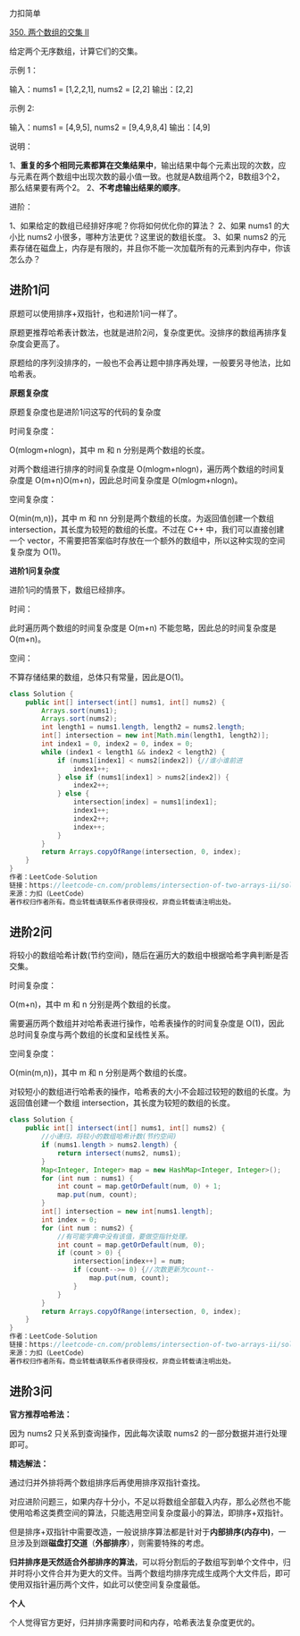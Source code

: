 力扣简单

[350. 两个数组的交集 II](https://leetcode-cn.com/problems/intersection-of-two-arrays-ii/)



给定两个无序数组，计算它们的交集。

 

示例 1：

输入：nums1 = [1,2,2,1], nums2 = [2,2]
输出：[2,2]



示例 2:

输入：nums1 = [4,9,5], nums2 = [9,4,9,8,4]
输出：[4,9]




说明：

1、**重复的多个相同元素都算在交集结果中**，输出结果中每个元素出现的次数，应与元素在两个数组中出现次数的最小值一致。也就是A数组两个2，B数组3个2，那么结果要有两个2。
2、**不考虑输出结果的顺序**。



进阶：

1、如果给定的数组已经排好序呢？你将如何优化你的算法？
2、如果 nums1 的大小比 nums2 小很多，哪种方法更优？这里说的数组长度。
3、如果 nums2 的元素存储在磁盘上，内存是有限的，并且你不能一次加载所有的元素到内存中，你该怎么办？





## 进阶1问

原题可以使用排序+双指针，也和进阶1问一样了。

原题更推荐哈希表计数法，也就是进阶2问，复杂度更优。没排序的数组再排序复杂度会更高了。

原题给的序列没排序的，一般也不会再让题中排序再处理，一般要另寻他法，比如哈希表。



**原题复杂度**

原题复杂度也是进阶1问这写的代码的复杂度

时间复杂度：

O(mlogm+nlogn)，其中 m 和 n 分别是两个数组的长度。

对两个数组进行排序的时间复杂度是 O(mlogm+nlogn)，遍历两个数组的时间复杂度是 O(m+n)O(m+n)，因此总时间复杂度是 O(mlogm+nlogn)。

空间复杂度：

O(min(m,n))，其中 m 和 nn 分别是两个数组的长度。为返回值创建一个数组 intersection，其长度为较短的数组的长度。不过在 C++ 中，我们可以直接创建一个 vector，不需要把答案临时存放在一个额外的数组中，所以这种实现的空间复杂度为 O(1)。



**进阶1问复杂度**

进阶1问的情景下，数组已经排序。

时间：

此时遍历两个数组的时间复杂度是 O(m+n) 不能忽略，因此总的时间复杂度是O(m+n)。

空间：

不算存储结果的数组，总体只有常量，因此是O(1)。

````java
class Solution {
    public int[] intersect(int[] nums1, int[] nums2) {
        Arrays.sort(nums1);
        Arrays.sort(nums2);
        int length1 = nums1.length, length2 = nums2.length;
        int[] intersection = new int[Math.min(length1, length2)];
        int index1 = 0, index2 = 0, index = 0;
        while (index1 < length1 && index2 < length2) {
            if (nums1[index1] < nums2[index2]) {//谁小谁前进
                index1++;
            } else if (nums1[index1] > nums2[index2]) {
                index2++;
            } else {
                intersection[index] = nums1[index1];
                index1++;
                index2++;
                index++;
            }
        }
        return Arrays.copyOfRange(intersection, 0, index);
    }
}
作者：LeetCode-Solution
链接：https://leetcode-cn.com/problems/intersection-of-two-arrays-ii/solution/liang-ge-shu-zu-de-jiao-ji-ii-by-leetcode-solution/
来源：力扣（LeetCode）
著作权归作者所有。商业转载请联系作者获得授权，非商业转载请注明出处。
````



## 进阶2问

将较小的数组哈希计数(节约空间)，随后在遍历大的数组中根据哈希字典判断是否交集。 



时间复杂度：

O(m+n)，其中 m 和 n 分别是两个数组的长度。

需要遍历两个数组并对哈希表进行操作，哈希表操作的时间复杂度是 O(1)，因此总时间复杂度与两个数组的长度和呈线性关系。

空间复杂度：

O(min(m,n))，其中 m 和 n 分别是两个数组的长度。

对较短小的数组进行哈希表的操作，哈希表的大小不会超过较短的数组的长度。为返回值创建一个数组 intersection，其长度为较短的数组的长度。

````java
class Solution {
    public int[] intersect(int[] nums1, int[] nums2) {
        //小递归，将较小的数组哈希计数(节约空间)
        if (nums1.length > nums2.length) {
            return intersect(nums2, nums1);
        }
        Map<Integer, Integer> map = new HashMap<Integer, Integer>();
        for (int num : nums1) {
            int count = map.getOrDefault(num, 0) + 1;
            map.put(num, count);
        }
        int[] intersection = new int[nums1.length];
        int index = 0;
        for (int num : nums2) {
            //有可能字典中没有该值，要做空指针处理。
            int count = map.getOrDefault(num, 0);
            if (count > 0) {
                intersection[index++] = num;
                if (count-->= 0) {//次数更新为count-- 
                    map.put(num, count);
                } 
            }
        }
        return Arrays.copyOfRange(intersection, 0, index);
    }
}
作者：LeetCode-Solution
链接：https://leetcode-cn.com/problems/intersection-of-two-arrays-ii/solution/liang-ge-shu-zu-de-jiao-ji-ii-by-leetcode-solution/
来源：力扣（LeetCode）
著作权归作者所有。商业转载请联系作者获得授权，非商业转载请注明出处。
````





## 进阶3问

**官方推荐哈希法：**

因为 nums2 只关系到查询操作，因此每次读取 nums2 的一部分数据并进行处理即可。



**精选解法：**

通过归并外排将两个数组排序后再使用排序双指针查找。

对应进阶问题三，如果内存十分小，不足以将数组全部载入内存，那么必然也不能使用哈希这类费空间的算法，只能选用空间复杂度最小的算法，即排序+双指针。

但是排序+双指针中需要改造，一般说排序算法都是针对于**内部排序(内存中)**，一旦涉及到跟**磁盘打交道**（**外部排序**），则需要特殊的考虑。

**归并排序是天然适合外部排序的算法**，可以将分割后的子数组写到单个文件中，归并时将小文件合并为更大的文件。当两个数组均排序完成生成两个大文件后，即可使用双指针遍历两个文件，如此可以使空间复杂度最低。



**个人**

个人觉得官方更好，归并排序需要时间和内存，哈希表法复杂度更优的。